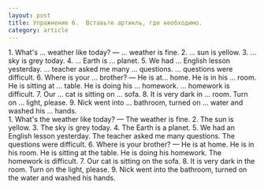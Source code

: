 ```yaml
---
layout: post
title: Упражнение 6.  Вставьте артикль, где необходимо.
category: article
---
```

<section class="question">
1. What's ... weather like today? — ... weather is fine. 2. ... sun is yellow. 3. ... sky is grey today. 4. ... Earth is ... planet. 5. We had ... English lesson yesterday. ... teacher asked me many ... questions. ... questions were difficult. 6. Where is your ... brother? — Не is at... home. Не is in his ... room. He is sitting at ... table. He is doing his ... homework. ... homework is difficult. 7. Our ... cat is sitting on ... sofa. 8. It is very dark in ... room. Turn on ... light, please. 9. Nick went into ... bathroom, turned on ... water and washed his ... hands.
</section>

<section class="answer">
1. What's the weather like today? — The weather is fine. 2. The sun is yellow. 3. The sky is grey today. 4. The Earth is a planet. 5. We had an English lesson yesterday. The teacher asked me many questions. The questions were difficult. 6. Where is your brother? — He is at home. He is in his room. He is sitting at the table. He is doing his homework. The homework is difficult. 7. Our cat is sitting on the sofa. 8. It is very dark in the room. Turn on the light, please. 9. Nick went into the bathroom, turned on the water and washed his hands.
</section>